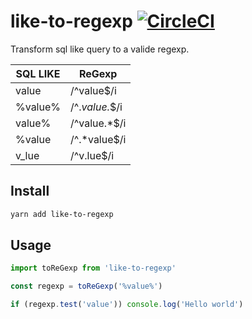 # like-to-regexp [![CircleCI](https://circleci.com/gh/ieschalier/like-to-regexp/tree/master.svg?style=svg)](https://circleci.com/gh/ieschalier/like-to-regexp/tree/master)

Transform sql like query to a valide regexp.

| SQL LIKE |  ReGexp         |
|----------|-----------------|
|  value   |  /^value$/i     |
|  %value% | /^.*value.*$/i  |
|  value%  | /^value.*$/i    |
|  %value  | /^.*value$/i    |
|  v_lue   | /^v.lue$/i      |

## Install

```bash
yarn add like-to-regexp
```

## Usage

```javascript
import toReGexp from 'like-to-regexp'

const regexp = toReGexp('%value%')

if (regexp.test('value')) console.log('Hello world')
```
